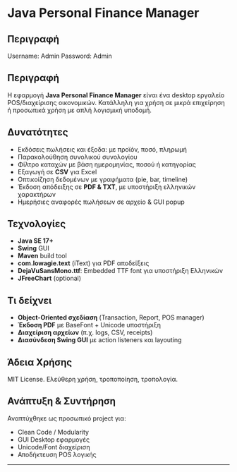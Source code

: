 # Java Personal Finance Manager

## Περιγραφή

Username: Admin
Password: Admin

## Περιγραφή

H εφαρμογή **Java Personal Finance Manager** είναι ένα desktop εργαλείο POS/διαχείρισης οικονομικών. Κατάλληλη για χρήση σε μικρά επιχείρηση ή προσωπικά χρήση με απλή λογισμική υποδομή.

## Δυνατότητες

- Εκδόσεις πωλήσεις και έξοδα: με προϊόν, ποσό, πληρωμή
- Παρακολούθηση συνολικού συνολογίου
- Φίλτρο καταχών με βάση ημερομηνίας, ποσού ή κατηγορίας
- Εξαγωγή σε **CSV** για Excel
- Οπτικοίζηση δεδομένων με γραφήματα (pie, bar, timeline)
- Έκδοση απόδειξης σε **PDF & TXT**, με υποστήριξη ελληνικών χαρακτήρων
- Ημερήσιες αναφορές πωλήσεων σε αρχείο & GUI popup

## Τεχνολογίες

- **Java SE 17+**
- **Swing** GUI
- **Maven** build tool
- **com.lowagie.text** (iText) για PDF αποδείξεις
- **DejaVuSansMono.ttf**: Embedded TTF font για υποστήριξη Ελληνικών
- **JFreeChart** (optional)

## Τι δείχνει

- **Object-Oriented σχεδίαση** (Transaction, Report, POS manager)
- **Έκδοση PDF** με BaseFont + Unicode υποστήριξη
- **Διαχείριση αρχείων** (π.χ. logs, CSV, receipts)
- **Διασύνδεση Swing GUI** με action listeners και layouting

## Άδεια Χρήσης

MIT License. Ελεύθερη χρήση, τροποποίηση, τροπολογία.

## Ανάπτυξη & Συντήρηση

Αναπτύχθηκε ως προσωπικό project για:

- Clean Code / Modularity
- GUI Desktop εφαρμογές
- Unicode/Font διαχείριση
- Αποδήκτευση POS λογικής

---

